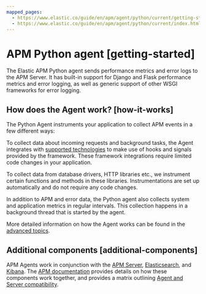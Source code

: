 ```yaml
---
mapped_pages:
  - https://www.elastic.co/guide/en/apm/agent/python/current/getting-started.html
  - https://www.elastic.co/guide/en/apm/agent/python/current/index.html
---
```


# APM Python agent [getting-started]

The Elastic APM Python agent sends performance metrics and error logs to the APM Server. It has built-in support for Django and Flask performance metrics and error logging, as well as generic support of other WSGI frameworks for error logging.


## How does the Agent work? [how-it-works]

The Python Agent instruments your application to collect APM events in a few different ways:

To collect data about incoming requests and background tasks, the Agent integrates with [supported technologies](/reference/supported-technologies.md) to make use of hooks and signals provided by the framework. These framework integrations require limited code changes in your application.

To collect data from database drivers, HTTP libraries etc., we instrument certain functions and methods in these libraries. Instrumentations are set up automatically and do not require any code changes.

In addition to APM and error data, the Python agent also collects system and application metrics in regular intervals. This collection happens in a background thread that is started by the agent.

More detailed information on how the Agent works can be found in the [advanced topics](/reference/how-agent-works.md).


## Additional components [additional-components]

APM Agents work in conjunction with the [APM Server](docs-content://solutions/observability/apm/index.md), [Elasticsearch](docs-content://get-started/introduction.md#what-is-es), and [Kibana](docs-content://get-started/introduction.md#what-is-kib). The [APM documentation](docs-content://solutions/observability/apm/index.md) provides details on how these components work together, and provides a matrix outlining [Agent and Server compatibility](docs-content://solutions/observability/apm/apm-agent-compatibility.md).

